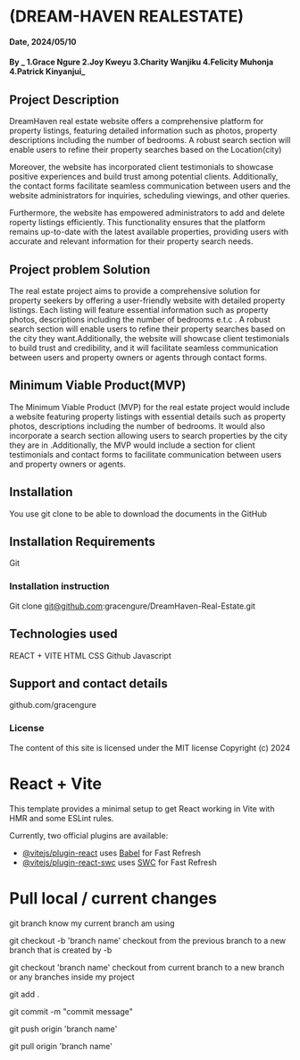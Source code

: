 # (DREAM-HAVEN REALESTATE)

#### Date, 2024/05/10

#### By _ 1.Grace Ngure 2.Joy Kweyu 3.Charity Wanjiku 4.Felicity Muhonja 4.Patrick Kinyanjui_

## Project Description

DreamHaven real estate website offers a comprehensive platform for property listings, featuring detailed information such as photos, property descriptions including the number of bedrooms. A robust search section will enable users to refine their property searches based on the Location(city)

Moreover, the website has incorporated client testimonials to showcase positive experiences and build trust among potential clients. Additionally, the contact forms facilitate seamless communication between users and the website administrators for inquiries, scheduling viewings, and other queries.

Furthermore, the website has empowered administrators to add and delete roperty listings efficiently. This functionality ensures that the platform remains up-to-date with the latest available properties, providing users with accurate and relevant information for their property search needs.

## Project problem Solution

The real estate project aims to provide a comprehensive solution for property seekers by offering a user-friendly website with detailed property listings. Each listing will feature essential information such as property photos, descriptions including the number of bedrooms e.t.c . A robust search section will enable users to refine their property searches based on the city they want.Additionally, the website will showcase client testimonials to build trust and credibility, and it will facilitate seamless communication between users and property owners or agents through contact forms.

## Minimum Viable Product(MVP)

The Minimum Viable Product (MVP) for the real estate project would include a website featuring property listings with essential details such as property photos, descriptions including the number of bedrooms. It would also incorporate a search section allowing users to search properties by the city they are in .Additionally, the MVP would include a section for client testimonials and contact forms to facilitate communication between users and property owners or agents.

## Installation

You use git clone to be able to download the documents in the GitHub

## Installation Requirements

Git

### Installation instruction

Git clone git@github.com:gracengure/DreamHaven-Real-Estate.git

## Technologies used

REACT + VITE
HTML
CSS
Github
Javascript

## Support and contact details

github.com/gracengure

### License

The content of this site is licensed under the MIT license
Copyright (c) 2024

# React + Vite

This template provides a minimal setup to get React working in Vite with HMR and some ESLint rules.

Currently, two official plugins are available:

- [@vitejs/plugin-react](https://github.com/vitejs/vite-plugin-react/blob/main/packages/plugin-react/README.md) uses [Babel](https://babeljs.io/) for Fast Refresh
- [@vitejs/plugin-react-swc](https://github.com/vitejs/vite-plugin-react-swc) uses [SWC](https://swc.rs/) for Fast Refresh

# Pull local / current changes

git branch
know my current branch am using

git checkout -b 'branch name'
checkout from the previous branch to a new branch that is created by -b

git checkout 'branch name'
checkout from current branch to a new branch or any branches inside my project

git add .

git commit -m "commit message"

git push origin 'branch name'

git pull origin 'branch name'
